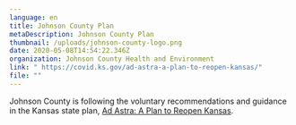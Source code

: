 ```yaml
---
language: en
title: Johnson County Plan
metaDescription: Johnson County Plan
thumbnail: /uploads/johnson-county-logo.png
date: 2020-05-08T14:54:22.346Z
organization: Johnson County Health and Environment
link: " https://covid.ks.gov/ad-astra-a-plan-to-reopen-kansas/"
file: ""
---
```

Johnson County is following the voluntary recommendations and guidance in the Kansas state plan, [Ad Astra: A Plan to Reopen Kansas](< https://covid.ks.gov/ad-astra-a-plan-to-reopen-kansas/>).